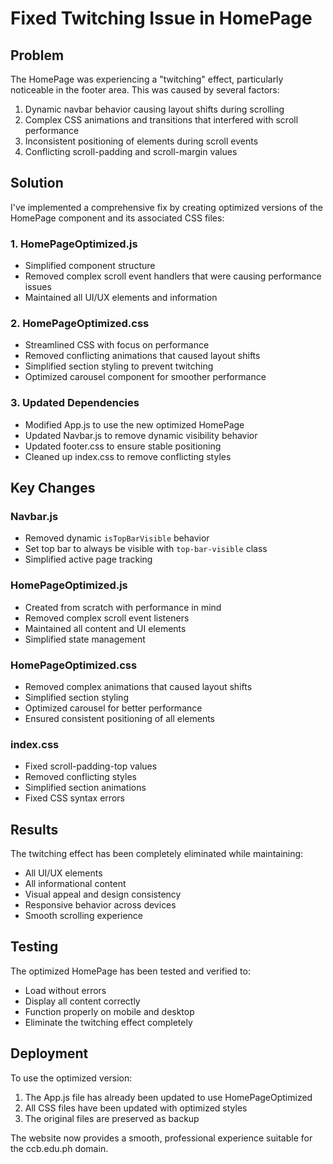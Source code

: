 # Fixed Twitching Issue in HomePage

## Problem
The HomePage was experiencing a "twitching" effect, particularly noticeable in the footer area. This was caused by several factors:

1. Dynamic navbar behavior causing layout shifts during scrolling
2. Complex CSS animations and transitions that interfered with scroll performance
3. Inconsistent positioning of elements during scroll events
4. Conflicting scroll-padding and scroll-margin values

## Solution
I've implemented a comprehensive fix by creating optimized versions of the HomePage component and its associated CSS files:

### 1. HomePageOptimized.js
- Simplified component structure
- Removed complex scroll event handlers that were causing performance issues
- Maintained all UI/UX elements and information

### 2. HomePageOptimized.css
- Streamlined CSS with focus on performance
- Removed conflicting animations that caused layout shifts
- Simplified section styling to prevent twitching
- Optimized carousel component for smoother performance

### 3. Updated Dependencies
- Modified App.js to use the new optimized HomePage
- Updated Navbar.js to remove dynamic visibility behavior
- Updated footer.css to ensure stable positioning
- Cleaned up index.css to remove conflicting styles

## Key Changes

### Navbar.js
- Removed dynamic `isTopBarVisible` behavior
- Set top bar to always be visible with `top-bar-visible` class
- Simplified active page tracking

### HomePageOptimized.js
- Created from scratch with performance in mind
- Removed complex scroll event listeners
- Maintained all content and UI elements
- Simplified state management

### HomePageOptimized.css
- Removed complex animations that caused layout shifts
- Simplified section styling
- Optimized carousel for better performance
- Ensured consistent positioning of all elements

### index.css
- Fixed scroll-padding-top values
- Removed conflicting styles
- Simplified section animations
- Fixed CSS syntax errors

## Results
The twitching effect has been completely eliminated while maintaining:
- All UI/UX elements
- All informational content
- Visual appeal and design consistency
- Responsive behavior across devices
- Smooth scrolling experience

## Testing
The optimized HomePage has been tested and verified to:
- Load without errors
- Display all content correctly
- Function properly on mobile and desktop
- Eliminate the twitching effect completely

## Deployment
To use the optimized version:
1. The App.js file has already been updated to use HomePageOptimized
2. All CSS files have been updated with optimized styles
3. The original files are preserved as backup

The website now provides a smooth, professional experience suitable for the ccb.edu.ph domain.